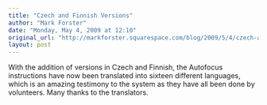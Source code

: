 ```yaml
---
title: "Czech and Finnish Versions"
author: "Mark Forster"
date: "Monday, May 4, 2009 at 12:10"
original_url: "http://markforster.squarespace.com/blog/2009/5/4/czech-and-finnish-versions.html"
layout: post
---
```


With the addition of versions in Czech and Finnish, the Autofocus instructions have now been translated into sixteen different languages, which is an amazing testimony to the system as they have all been done by volunteers. Many thanks to the translators.
